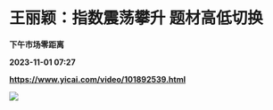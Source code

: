 # 王丽颖：指数震荡攀升 题材高低切换
**下午市场零距离**

**2023-11-01 07:27**

**https://www.yicai.com/video/101892539.html**

![](http://imgcdn.yicai.com/vms-new/2023/11/e0290a13-a5f0-4529-8772-4022f014d8f2_UieR.jpg)